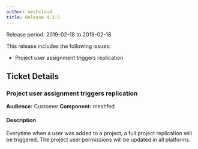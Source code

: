 ```yaml
---
author: meshcloud
title: Release 4.2.5
---
```


Release period: 2019-02-18 to 2019-02-18

This release includes the following issues:
* Project user assignment triggers replication
<!--truncate-->

## Ticket Details
### Project user assignment triggers replication
**Audience:** Customer
**Component:** meshfed


#### Description
Everytime when a user was added to a project, a full project replication will be triggered. The project user permissions will be updated in all platforms.

